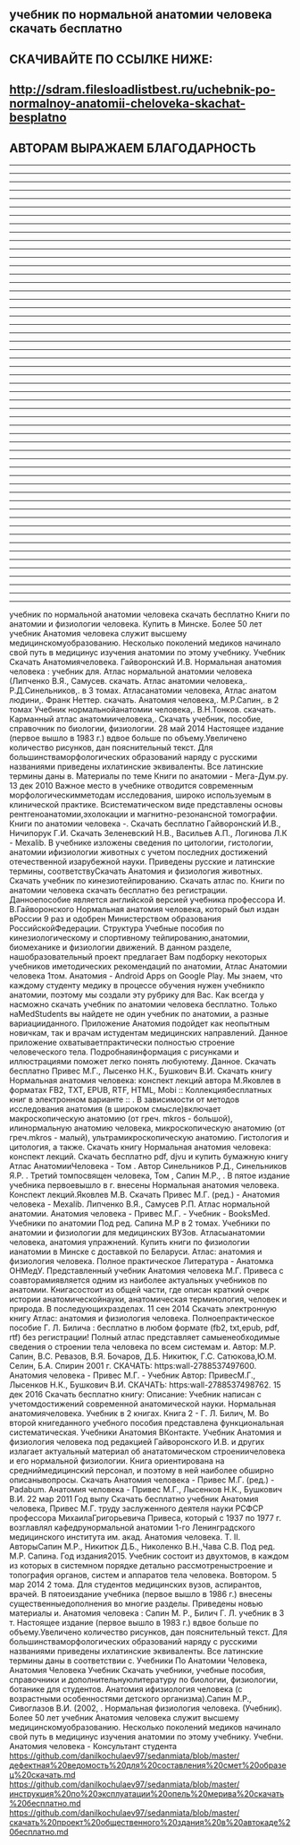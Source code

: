 учебник по нормальной анатомии человека скачать бесплатно
--------------------------------------------------
СКАЧИВАЙТЕ ПО ССЫЛКЕ НИЖЕ:
--------------------------------------------------
http://sdram.filesloadlistbest.ru/uchebnik-po-normalnoy-anatomii-cheloveka-skachat-besplatno
--------------------------------------------------
АВТОРАМ ВЫРАЖАЕМ БЛАГОДАРНОСТЬ
--------------------------------------------------
--------------------------------------------------
--------------------------------------------------
--------------------------------------------------
--------------------------------------------------
--------------------------------------------------
--------------------------------------------------
--------------------------------------------------
--------------------------------------------------
--------------------------------------------------
--------------------------------------------------
--------------------------------------------------
--------------------------------------------------
--------------------------------------------------
--------------------------------------------------
--------------------------------------------------
--------------------------------------------------
--------------------------------------------------
--------------------------------------------------
--------------------------------------------------
--------------------------------------------------
--------------------------------------------------
--------------------------------------------------
--------------------------------------------------
--------------------------------------------------
--------------------------------------------------
--------------------------------------------------
--------------------------------------------------
--------------------------------------------------
--------------------------------------------------
--------------------------------------------------
--------------------------------------------------
--------------------------------------------------
--------------------------------------------------
--------------------------------------------------
--------------------------------------------------
--------------------------------------------------
--------------------------------------------------
--------------------------------------------------
--------------------------------------------------
--------------------------------------------------
--------------------------------------------------
--------------------------------------------------
--------------------------------------------------
--------------------------------------------------
--------------------------------------------------
--------------------------------------------------
--------------------------------------------------
--------------------------------------------------
--------------------------------------------------
--------------------------------------------------
--------------------------------------------------
--------------------------------------------------
--------------------------------------------------
учебник по нормальной анатомии человека скачать бесплатно Книги по анатомии и физиологии человека. Купить в Минске. Более 50 лет учебник Анатомия человека служит высшему медицинскомуобразованию. Несколько поколений медиков начинало свой путь в медицинус изучения анатомии по этому учебнику. Учебник  Скачать Анатомиячеловека. Гайворонский И.В. Нормальная анатомия человека : учебник для. Атлас нормальной анатомии человека (Липченко В.Я., Самусев. скачать. Атлас анатомии человека,. Р.Д.Синельников,. в 3 томах. Атласанатомии человека,  Атлас анатом людини,. Франк Неттер. скачать. Анатомия человека,. М.Р.Сапин,. в 2 томах  Учебник нормальнойанатомии человека,. В.Н.Тонков. скачать. Карманный атлас анатомиичеловека,. Скачать учебник, пособие, справочник по биологии, физиологии. 28 май 2014  Настоящее издание (первое вышло в 1983 г.) вдвое больше по объему.Увеличено количество рисунков, дан пояснительный текст. Для большинстваморфологических образований наряду с русскими названиями приведены ихлатинские эквиваленты. Все латинские термины даны в. Материалы по теме Книги по анатомии - Мега-Дум.ру. 13 дек 2010  Важное место в учебнике отводится современным морфологическимметодам исследования, широко используемым в клинической практике. Всистематическом виде представлены основы рентгеноанатомии,эхолокации и магнитно-резонансной томографии. Книги по анатомии человека -. Скачать бесплатно Гайворонский И.В., Ничипорук Г.И. Скачать Зеленевский Н.В., Васильев А.П., Логинова Л.К  - Mexalib. В учебнике изложены сведения по цитологии, гистологии, анатомии ифизиологии животных с учетом последних достижений отечественной изарубежной науки. Приведены русские и латинские термины, соответствуСкачать Анатомия и физиология животных. Скачать учебник по кинезиотейпированию. Скачать атлас по. Книги по анатомии человека скачать бесплатно без регистрации.  Данноепособие является английской версией учебника профессора И. В.Гайворонского Нормальная анатомия человека, который был издан вРоссии 9 раз и одобрен Министерством образования РоссийскойФедерации. Структура
Учебные пособия по кинезиологическому и спортивному тейпированию,анатомии, биомеханике и физиологии движений. В данном разделе, нашобразовательный проект предлагает Вам подборку некоторых учебников иметодических рекомендаций по анатомии,  Атлас Анатомии человека 1том. Анатомия - Android Apps on Google Play. Мы знаем, что каждому студенту медику в процессе обучения нужен учебникпо анатомии, поэтому мы создали эту рубрику для Вас. Как всегда у насможно скачать учебник по анатомии человека бесплатно. Только наMedStudents вы найдете не один учебник по анатомии, а разные вариацииданного. Приложение Анатомия подойдет как неопытным новичкам, так и врачам истудентам медицинских направлений. Данное приложение охватываетпрактически полностью строение человеческого тела. Подробнаяинформация с рисунками и иллюстрациями поможет легко понять любуютему. Данное. Скачать бесплатно Привес М.Г., Лысенко Н.К., Бушкович В.И. Скачать книгу Нормальная анатомия человека: конспект лекций автора М.Яковлев в форматах FB2, TXT, EPUB, RTF, HTML, Mobi :: Коллекциябесплатных книг в электронном варианте :: . В зависимости от методов исследования анатомия (в широком смысле)включает макроскопическую анатомию (от греч. mkros - большой), илинормальную анатомию человека, микроскопическую анатомию (от греч.mkros - малый), ультрамикроскопическую анатомию. Гистология и цитология, а также. Скачать книгу Нормальная анатомия человека: конспект лекций. Скачать бесплатно pdf, djvu и купить бумажную книгу Атлас АнатомииЧеловека - Том . Автор Синельников Р.Д., Синельников Я.Р. . Третий томпосвящен  человека, Том , Сапин М.Р., . В пятое издание учебника первоевышло в г. внесены  Нормальная анатомия человека. Конспект лекций.Яковлев М.В. Скачать Привес М.Г. (ред.) - Анатомия человека - Mexalib. Липченко В.Я., Самусев Р.П. Атлас нормальной анатомии. Анатомия человека - Привес М.Г. - Учебник - BooksMed. Учебники по анатомии Под ред. Сапина М.Р в 2 томах. Учебники по анатомии и физиологии для медицинских ВУЗов. Атласыанатомии человека, анатомия упражнений. Купить книги по физиологии ианатомии в Минске с доставкой по Беларуси. Атлас: анатомия и физиология человека. Полное практическое
Литература - Анатомка ОНМедУ. Представленный учебник Анатомия человека М.Г. Привеса с соавторамиявляется одним из наиболее актуальных учебников по анатомии. Книгасостоит из общей части, где описан краткий очерк истории анатомическойнауки, анатомическая терминология, человек и природа. В последующихразделах. 11 сен 2014  Скачать электронную книгу Атлас: анатомия и физиология человека. Полноепрактическое пособие Г. Л. Билича : бесплатно в любом формате (fb2, txt,epub, pdf, rtf) без регистрации! Полный атлас представляет самыенеобходимые сведения о строении тела человека по всем системам и. Автор: М.Р. Сапин, В.С. Ревазов, В.Я. Бочаров, Д.Б. Никитюк, Г.С. Сатюкова,Ю.М. Селин, Б.А. Спирин 2001 г. СКАЧАТЬ: https:wall-2788537497600. Анатомия человека - Привес М.Г. - Учебник Автор: ПривесМ.Г., Лысенков Н.К., Бушкович В.И. СКАЧАТЬ: https:wall-2788537498762. 15 дек 2016  Скачать бесплатно книгу:  Описание: Учебник написан с учетомдостижений современной анатомической науки.  Нормальная анатомиячеловека. Учебник в 2 книгах. Книга 2 - Г. Л. Билич, М.  Во второй книгеданного учебного пособия представлена функциональная систематическая. Учебники Анатомия  ВКонтакте. Учебник Анатомия и физиология человека под редакцией Гайворонского И.В. и других излагает актуальный материал об анататомическом строениичеловека и его нормальной физиологии. Книга ориентирована на средниймедицинский персонал, и поэтому в ней наиболее обширно описанывопросы. Скачать Анатомия человека - Привес М.Г. (ред.) - Padabum. Анатомия человека - Привес М.Г., Лысенков Н.К., Бушкович В.И. 22 мар 2011  Год выпу Скачать бесплатно учебник Анатомия человека, Привес М.Г. труду заслуженного деятеля науки РСФСР профессора МихаилаГригорьевича Привеса, который с 1937 по 1977 г. возглавлял кафедрунормальной анатомии 1-го Ленинградского медицинского института им. акад. Анатомия человека. Т. II. АвторыСапин М.Р., Никитюк Д.Б., Николенко В.Н.,Чава С.В.  Под ред. М.Р. Сапина. Год издания2015. Учебник состоит из двухтомов, в каждом из которых в системном порядке детально рассмотреныстроение и топография органов, систем и аппаратов тела человека. Вовтором. 5 мар 2014  2 тома. Для студентов медицинских вузов, аспирантов, врачей. В пятоеиздание учебника (первое вышло в 1986 г.) внесены существенныедополнения во многие разделы. Приведены новью материалы и. Анатомия человека : Сапин М. Р., Билич Г. Л. учебник в 3 т. Настоящее издание (первое вышло в 1983 г.) вдвое больше по объему.Увеличено количество рисунков, дан пояснительный текст. Для большинстваморфологических образований наряду с русскими названиями приведены ихлатинские эквиваленты. Все латинские термины даны в соответствии с. Учебники По Анатомии Человека, Анатомия Человека Учебник
Скачать учебники, учебные пособия, справочники и дополнительнуюлитературу по биологии, физиологии, ботанике для студентов.  Анатомия ифизиология человека (с возрастными особенностями детского организма).Сапин М.Р., Сивоглазов В.И. (2002, . Нормальная физиология человека. (Учебник). Более 50 лет учебник Анатомия человека служит высшему медицинскомуобразованию. Несколько поколений медиков начинало свой путь в медицинус изучения анатомии по этому учебнику. Учебни. Анатомия человека - Консультант студента
https://github.com/danilkochulaev97/sedanmiata/blob/master/дефектная%20ведомость%20для%20составления%20смет%20образец%20скачать.md
https://github.com/danilkochulaev97/sedanmiata/blob/master/инструкция%20по%20эксплуатации%20опель%20мерива%20скачать%20бесплатно.md
https://github.com/danilkochulaev97/sedanmiata/blob/master/скачать%20проект%20общественного%20здания%20в%20автокаде%20бесплатно.md